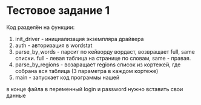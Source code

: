 # Тестовое задание 1


Код разделён на функции:
1) init_driver - инициализация экземпляра драйвера
2) auth - авторизация в wordstat
3) parse_by_words - парсит по кейворду вордаст, возвращает full, same списки. full - левая таблица на странице по словам, same - правая.
4) parse_by_regions - возаращает regions список из кортежей, где собрана вся таблица (3 параметра в каждом кортеже)
5) main - запускает код программы нашей


в конце файла в переменный login и password нужно вставить свои данные

